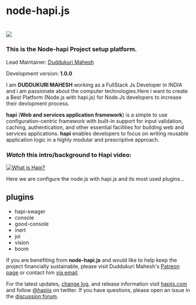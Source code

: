 # node-hapi.js

# <img src="https://raw.github.com/hapijs/hapi/master/images/hapi.png" />
### This is the Node-hapi Project setup platform.

Lead Maintainer: [Duddukuri Mahesh](https://github.com/duddukurimahesh/node-hapi.js)


Development version: **1.0.0**

I am **DUDDUKURI MAHESH** working as a FullStack Js Developer in INDIA and i am passionate about the computer technologies.Here i want to create a Best Platform (Node.js with hapi.js) for Node.Js developers to increase their devlopment process. 

   **hapi** (**Web and services application framework**) is a simple to use configuration-centric framework with built-in support for input validation, caching,
authentication, and other essential facilities for building web and services applications. **hapi** enables
developers to focus on writing reusable application logic in a highly modular and prescriptive approach. 

### *Watch* this intro/background to Hapi video:

[![What is Hapi?](http://i.imgur.com/sZRoxdD.png)](https://youtu.be/BsyvnVOhp4U?t=3m50s "What is Hapi.js - Click to Watch!")


Here we are configure the node.js with hapi.js and its most used plugins...

## plugins
* hapi-swager
* console
* good-console
* inert
* joi
* vision
* boom

If you are benefiting from **node-hapi.js** and would like to help keep the project financially sustainable, please visit
Duddukuri Mahesh's [Patreon page](https://www.patreon.com/eranhammer) or contact him [via email](duddukurimahesh@gmail.com).
  
  For the latest updates, [change log](http://hapijs.com/updates), and release information visit [hapijs.com](http://hapijs.com) and follow [@hapijs](https://twitter.com/hapijs) on twitter. If you have questions, please open an issue in the
[discussion forum](https://github.com/hapijs/discuss).
